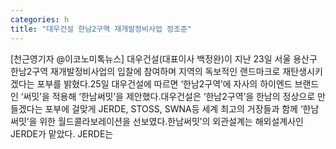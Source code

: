 ```yaml
---
categories: h
title: "대우건설 한남2구역 재개발정비사업 정조준"
---
```

[천근영기자 @이코노미톡뉴스] 대우건설(대표이사 백정완)이 지난 23일 서울 용산구 한남2구역 재개발정비사업의 입찰에 참여하며 지역의 독보적인 랜드마크로 재탄생시키겠다는 포부를 밝혔다.25일 대우건설에 따르면 ‘한남2구역’에 자사의 하이엔드 브랜드인 ‘써밋’을 적용해 ‘한남써밋’을 제안했다.대우건설은 ‘한남2구역’을 한남의 정상으로 만들겠다는 포부에 걸맞게 JERDE, STOSS, SWNA등 세계 최고의 거장들과 함께 ‘한남써밋’을 위한 월드콜라보레이션을 선보였다.한남써밋’의 외관설계는 해외설계사인 JERDE가 맡았다. JERDE는